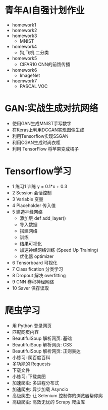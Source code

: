 # 青年AI自强计划作业
- homework1
- homework2
- homework3
    - MNIST
- homework4
    - 狗,飞机 二分类
- homework5
    - CIFAR10 CNN的前馈传播
- homework6
    - ImageNet
- hoemwork7
    - PASCAL VOC 

# GAN:实战生成对抗网络
- 使用GAN生成MNIST手写数字
- 在Keras上利用DCGAN实现图像生成
- 利用Tensorflow实现SSGAN
- 利用CGAN生成时尚衣柜
- 利用 TensorFlow 将苹果变成橘子

# Tensorflow学习
- 1 练习1 训练 y = 0.1*x + 0.3
- 2 Session 会话控制
- 3 Variable 变量
- 4 Placeholder 传入值
- 5 建造神经网络
    - 添加层 def add_layer()
    - 导入数据
    - 搭建网络
    - 训练
    - 结果可视化
    - 加速神经网络训练 (Speed Up Training)
    - 优化器 optimizer
- 6 Tensorboard 可视化
- 7 Classification 分类学习
- 8 Dropout 解决 overfitting
- 9 CNN 卷积神经网络
- 10 Saver 保存读取


# 爬虫学习
- 用 Python 登录网页
- 匹配网页内容
- BeautifulSoup 解析网页: 基础
- BeautifulSoup 解析网页: CSS
- BeautifulSoup 解析网页: 正则表达
- 小练习: 爬百度百科
- 多功能的 Requests
- 下载文件
- 小练习: 下载美图
- 加速爬虫: 多进程分布式
- 加速爬虫: 异步加载 Asyncio
- 高级爬虫: 让 Selenium 控制你的浏览器帮你爬
- 高级爬虫: 高效无忧的 Scrapy 爬虫库


